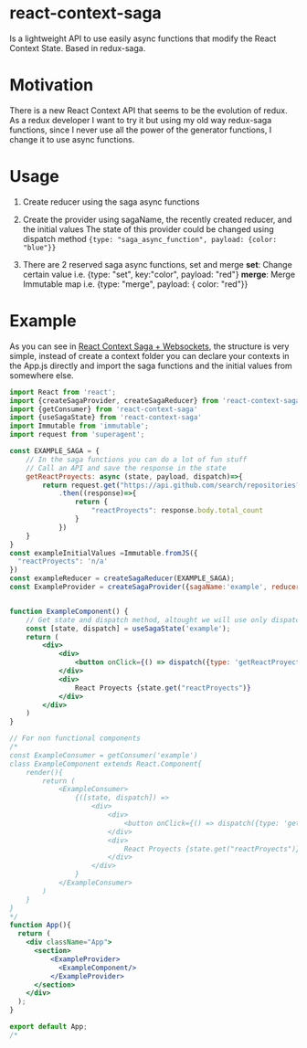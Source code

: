 # react-context-saga

Is a lightweight API to use easily async functions that modify the React Context State. Based in redux-saga.

# Motivation

There is a new React Context API that seems to be the evolution of redux. As a redux developer I want to try it but using my old way redux-saga functions, since I never use all the power of the generator functions, I change it to use async functions.

# Usage

1. Create reducer using the saga async functions

2. Create the provider using sagaName, the recently created reducer, and the initial values
	The state of this provider could be changed using dispatch method `{type: "saga_async_function", payload: {color: "blue"}}`

3. There are 2 reserved saga async functions, set and merge
	**set**: Change certain value i.e. {type: "set", key:"color", payload: "red"}
	**merge**: Merge Immutable map i.e. {type: "merge", payload: { color: "red"}}

# Example

As you can see in [React Context Saga + Websockets](https://github.com/DKbyo/websocket-react-context), the structure is very simple, instead of create a context folder you can declare your contexts in the App.js directly and import the saga functions and the initial values from somewhere else.

````jsx
import React from 'react';
import {createSagaProvider, createSagaReducer} from 'react-context-saga'
import {getConsumer} from 'react-context-saga'
import {useSagaState} from 'react-context-saga'
import Immutable from 'immutable';
import request from 'superagent';

const EXAMPLE_SAGA = {
    // In the saga functions you can do a lot of fun stuff
    // Call an API and save the response in the state
    getReactProyects: async (state, payload, dispatch)=>{
        return request.get("https://api.github.com/search/repositories?q=react&sort=stars&order=desc")
            .then((response)=>{
                return {
                    "reactProyects": response.body.total_count
                }
            })
    }
}
const exampleInitialValues =Immutable.fromJS({
  "reactProyects": 'n/a'
})
const exampleReducer = createSagaReducer(EXAMPLE_SAGA);
const ExampleProvider = createSagaProvider({sagaName:'example', reducer:exampleReducer, initialValues:exampleInitialValues })


function ExampleComponent() {
    // Get state and dispatch method, altought we will use only dispatch here
    const [state, dispatch] = useSagaState('example');
    return (                
        <div>
            <div>
                <button onClick={() => dispatch({type: 'getReactProyects'})}>Get React Proyects</button>
            </div>
            <div>
                React Proyects {state.get("reactProyects")}                
            </div>
        </div>
    )
}

// For non functional components
/*
const ExampleConsumer = getConsumer('example')
class ExampleComponent extends React.Component{
    render(){
        return ( 
            <ExampleConsumer>
                {([state, dispatch]) =>                
                    <div>
                        <div>
                            <button onClick={() => dispatch({type: 'getReactProyects'})}>Get React Proyects</button>
                        </div>
                        <div>
                            React Proyects {state.get("reactProyects")}                
                        </div>
                    </div>
                }
            </ExampleConsumer>
        )
    }
}
*/
function App(){  
  return (      
    <div className="App">      
      <section>     
          <ExampleProvider>
            <ExampleComponent/>
          </ExampleProvider>
      </section>
    </div>
  );
}

export default App;
/*
````